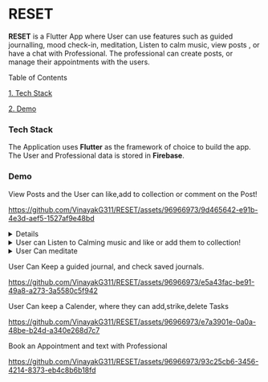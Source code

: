 # RESET

**RESET** is a Flutter App where User can use features such as guided journalling, mood check-in, meditation, Listen to calm music, view posts , or have a chat with Professional. The professional can create posts, or manage their appointments with the users.


Table of Contents


[1. Tech Stack](#Tech-Stack)

[2. Demo](#Demo)





### Tech Stack

The Application uses **Flutter** as the framework of choice to build the app. The User and Professional data is stored in **Firebase**.

### Demo


  View Posts and the User can like,add to collection or comment on the Post!
  
https://github.com/VinayakG311/RESET/assets/96966973/9d465642-e91b-4e3d-aef5-1527af9e48bd
<details>
  <img width="340" alt="Screenshot 2023-07-07 at 9 10 10 PM" src="https://github.com/VinayakG311/RESET/assets/96966973/7975b177-d769-493b-94cc-a93887237a5a">
 
</details>
<details>
  <summary>User can Listen to Calming music and like or add them to collection!</summary>
  <img width="340" alt="Screenshot 2023-07-07 at 8 47 37 PM" src="https://github.com/VinayakG311/RESET/assets/96966973/c2152b5d-6c10-4439-84b2-900eae16fb31">
  <img width="340" alt="Screenshot 2023-07-07 at 8 47 09 PM" src="https://github.com/VinayakG311/RESET/assets/96966973/19d5fe09-e767-44a0-8c76-9fe0fa3b599b">
</details>

<details>
  <summary>User Can meditate</summary>
  <img width="335" alt="Screenshot 2023-07-07 at 9 44 48 PM" src="https://github.com/VinayakG311/RESET/assets/96966973/87cb3bb4-6564-4bac-aec4-7d06e6e2932d">
  <img width="335" alt="Screenshot 2023-07-07 at 9 45 12 PM" src="https://github.com/VinayakG311/RESET/assets/96966973/de7a5024-654c-44f4-83d3-edecb1945e17">
  <img width="341" alt="Screenshot 2023-07-07 at 9 47 20 PM" src="https://github.com/VinayakG311/RESET/assets/96966973/51e43437-296d-44e1-a00d-d4bcbbe917be">
  <img width="337" alt="Screenshot 2023-07-07 at 9 48 51 PM" src="https://github.com/VinayakG311/RESET/assets/96966973/98dd6e03-a05d-47e8-b1ac-3f24768dd068">
</details>

  User Can Keep a guided journal, and check saved journals.

https://github.com/VinayakG311/RESET/assets/96966973/e5a43fac-be91-49a8-a273-3a5580c5f942

  User Can keep a Calender, where they can add,strike,delete Tasks

https://github.com/VinayakG311/RESET/assets/96966973/e7a3901e-0a0a-48be-b24d-a340e268d7c7

  Book an Appointment and text with Professional

https://github.com/VinayakG311/RESET/assets/96966973/93c25cb6-3456-4214-8373-eb4c8b6b18fd
















